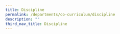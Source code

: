 ```yaml
---
title: Discipline
permalink: /departments/co-curriculum/discipline
description: ""
third_nav_title: Discipline
---
```

